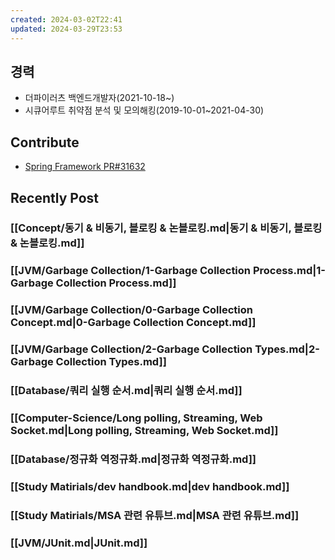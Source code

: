 ```yaml
---
created: 2024-03-02T22:41
updated: 2024-03-29T23:53
---
```


## 경력
- 더파이러츠 백엔드개발자(2021-10-18~)
- 시큐어루트 취약점 분석 및 모의해킹(2019-10-01~2021-04-30)

## Contribute
- [Spring Framework PR#31632](https://github.com/spring-projects/spring-framework/pull/31632)

## Recently Post
### [[Concept/동기 & 비동기, 블로킹 & 논블로킹.md|동기 & 비동기, 블로킹 & 논블로킹.md]]
### [[JVM/Garbage Collection/1-Garbage Collection Process.md|1-Garbage Collection Process.md]]
### [[JVM/Garbage Collection/0-Garbage Collection Concept.md|0-Garbage Collection Concept.md]]
### [[JVM/Garbage Collection/2-Garbage Collection Types.md|2-Garbage Collection Types.md]]
### [[Database/쿼리 실행 순서.md|쿼리 실행 순서.md]]
### [[Computer-Science/Long polling, Streaming, Web Socket.md|Long polling, Streaming, Web Socket.md]]
### [[Database/정규화 역정규화.md|정규화 역정규화.md]]
### [[Study Matirials/dev handbook.md|dev handbook.md]]
### [[Study Matirials/MSA 관련 유튜브.md|MSA 관련 유튜브.md]]
### [[JVM/JUnit.md|JUnit.md]]